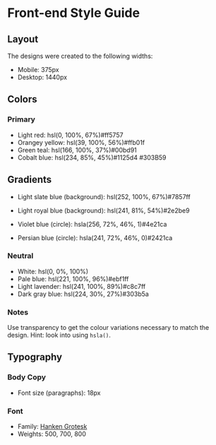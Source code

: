 # Front-end Style Guide

## Layout

The designs were created to the following widths:

- Mobile: 375px
- Desktop: 1440px

## Colors

### Primary

- Light red: hsl(0, 100%, 67%)#ff5757
- Orangey yellow: hsl(39, 100%, 56%)#ffb01f
- Green teal: hsl(166, 100%, 37%)#00bd91
- Cobalt blue: hsl(234, 85%, 45%)#1125d4 
#303B59

## Gradients

- Light slate blue (background): hsl(252, 100%, 67%)#7857ff
- Light royal blue (background): hsl(241, 81%, 54%)#2e2be9

- Violet blue (circle): hsla(256, 72%, 46%, 1)#4e21ca
- Persian blue (circle): hsla(241, 72%, 46%, 0)#2421ca



### Neutral

- White: hsl(0, 0%, 100%)
- Pale blue: hsl(221, 100%, 96%)#ebf1ff
- Light lavender: hsl(241, 100%, 89%)#c8c7ff
- Dark gray blue: hsl(224, 30%, 27%)#303b5a

### Notes

Use transparency to get the colour variations necessary to match the design. Hint: look into using `hsla()`.

## Typography

### Body Copy

- Font size (paragraphs): 18px

### Font

- Family: [Hanken Grotesk](https://fonts.google.com/specimen/Hanken+Grotesk)
- Weights: 500, 700, 800
